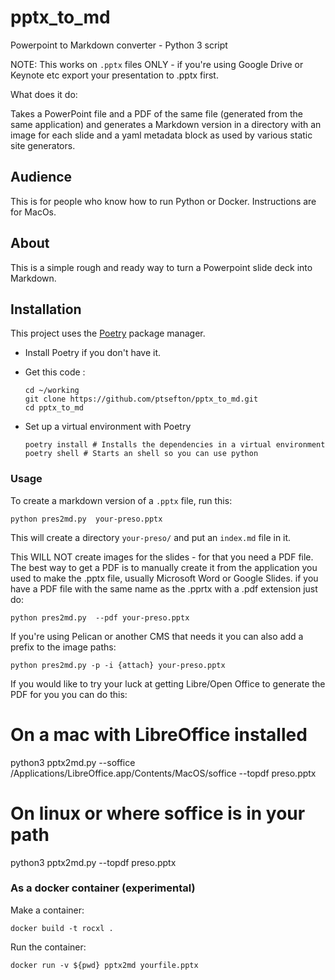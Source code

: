 # pptx_to_md

Powerpoint to Markdown converter - Python 3 script

NOTE: This works on `.pptx` files ONLY - if you're using Google Drive or Keynote etc export your presentation to .pptx first.

What does it do:

Takes a PowerPoint file and a PDF of the same file (generated from the same application) and generates a Markdown version in a directory with an image for each slide and a yaml metadata block as used by various static site generators.

## Audience

This is for people who know how to run Python or Docker. Instructions are for MacOs.

## About 

This is a simple rough and ready way to turn a Powerpoint slide deck into Markdown.


## Installation

This project uses the [Poetry](https://python-poetry.org/) package manager. 

* Install Poetry if you don't have it.

* Get this code :
   ```
   cd ~/working
   git clone https://github.com/ptsefton/pptx_to_md.git
   cd pptx_to_md
   ```

* Set up a virtual environment with Poetry
  ```
  poetry install # Installs the dependencies in a virtual environment
  poetry shell # Starts an shell so you can use python
  ```


### Usage

To create a markdown version of a `.pptx` file, run this:

    python pres2md.py  your-preso.pptx 

This will create a directory `your-preso/` and put an `index.md` file in it.

This WILL NOT create images for the slides - for that you need a PDF file. The best way to get a PDF is to manually create it from the application you used to make the .pptx file, usually Microsoft Word or Google Slides. if you have a PDF file with the same name as the .pprtx with a .pdf extension just do:

    python pres2md.py  --pdf your-preso.pptx 

If you're using Pelican or another CMS that needs it you can also add a prefix to the image paths:

    python pres2md.py -p -i {attach} your-preso.pptx 

If you would like to try your luck at getting Libre/Open Office to generate the PDF for you you can do this:

   # On a mac with LibreOffice installed
   python3 pptx2md.py --soffice /Applications/LibreOffice.app/Contents/MacOS/soffice  --topdf  preso.pptx

   # On linux or where soffice is in your path
   python3 pptx2md.py --topdf  preso.pptx


### As a docker container (experimental)

Make a container: 

`docker build -t rocxl .`

Run the container:

`docker run -v ${pwd} pptx2md yourfile.pptx`







